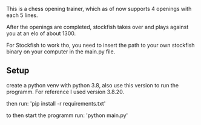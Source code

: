 This is a chess opening trainer, which as of now supports 4 openings with each 5 lines.

After the openings are completed, stockfish takes over and plays against you at an elo of about 1300. 

For Stockfish to work tho, you need to insert the path to your own stockfish binary on your computer in the main.py file.

## Setup
create a python venv with python 3.8, also use this version to run the programm. For reference I used version 3.8.20.

then run: 'pip install -r requirements.txt'

to then start the programm run: 'python main.py' 